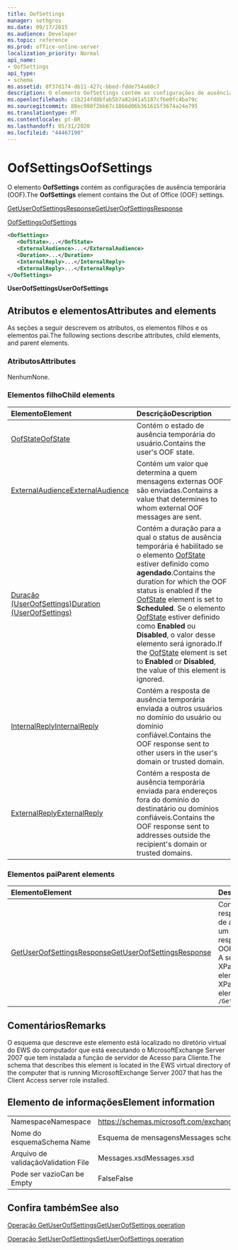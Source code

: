 ```yaml
---
title: OofSettings
manager: sethgros
ms.date: 09/17/2015
ms.audience: Developer
ms.topic: reference
ms.prod: office-online-server
localization_priority: Normal
api_name:
- OofSettings
api_type:
- schema
ms.assetid: 8f37d174-db11-427c-bbed-fdde754a60c7
description: O elemento OofSettings contém as configurações de ausência temporária (OOF).
ms.openlocfilehash: c1b214fd8bfab5b7a82d41a5187cf6e0fc4ba79c
ms.sourcegitcommit: 88ec988f2bb67c1866d06b361615f3674a24e795
ms.translationtype: MT
ms.contentlocale: pt-BR
ms.lasthandoff: 05/31/2020
ms.locfileid: "44467190"
---
```

# <a name="oofsettings"></a><span data-ttu-id="3adf8-103">OofSettings</span><span class="sxs-lookup"><span data-stu-id="3adf8-103">OofSettings</span></span>

<span data-ttu-id="3adf8-104">O elemento **OofSettings** contém as configurações de ausência temporária (OOF).</span><span class="sxs-lookup"><span data-stu-id="3adf8-104">The **OofSettings** element contains the Out of Office (OOF) settings.</span></span> 
  
[<span data-ttu-id="3adf8-105">GetUserOofSettingsResponse</span><span class="sxs-lookup"><span data-stu-id="3adf8-105">GetUserOofSettingsResponse</span></span>](getuseroofsettingsresponse.md)
  
[<span data-ttu-id="3adf8-106">OofSettings</span><span class="sxs-lookup"><span data-stu-id="3adf8-106">OofSettings</span></span>](oofsettings.md)
  
```xml
<OofSettings>
   <OofState>...</OofState>
   <ExternalAudience>...</ExternalAudience>
   <Duration>...</Duration>
   <InternalReply>...</InternalReply>
   <ExternalReply>...</ExternalReply>
</OofSettings>
```

 <span data-ttu-id="3adf8-107">**UserOofSettings**</span><span class="sxs-lookup"><span data-stu-id="3adf8-107">**UserOofSettings**</span></span>
## <a name="attributes-and-elements"></a><span data-ttu-id="3adf8-108">Atributos e elementos</span><span class="sxs-lookup"><span data-stu-id="3adf8-108">Attributes and elements</span></span>

<span data-ttu-id="3adf8-109">As seções a seguir descrevem os atributos, os elementos filhos e os elementos pai.</span><span class="sxs-lookup"><span data-stu-id="3adf8-109">The following sections describe attributes, child elements, and parent elements.</span></span>
  
### <a name="attributes"></a><span data-ttu-id="3adf8-110">Atributos</span><span class="sxs-lookup"><span data-stu-id="3adf8-110">Attributes</span></span>

<span data-ttu-id="3adf8-111">Nenhum</span><span class="sxs-lookup"><span data-stu-id="3adf8-111">None.</span></span>
  
### <a name="child-elements"></a><span data-ttu-id="3adf8-112">Elementos filho</span><span class="sxs-lookup"><span data-stu-id="3adf8-112">Child elements</span></span>

|<span data-ttu-id="3adf8-113">**Elemento**</span><span class="sxs-lookup"><span data-stu-id="3adf8-113">**Element**</span></span>|<span data-ttu-id="3adf8-114">**Descrição**</span><span class="sxs-lookup"><span data-stu-id="3adf8-114">**Description**</span></span>|
|:-----|:-----|
|[<span data-ttu-id="3adf8-115">OofState</span><span class="sxs-lookup"><span data-stu-id="3adf8-115">OofState</span></span>](oofstate.md) <br/> |<span data-ttu-id="3adf8-116">Contém o estado de ausência temporária do usuário.</span><span class="sxs-lookup"><span data-stu-id="3adf8-116">Contains the user's OOF state.</span></span>  <br/> |
|[<span data-ttu-id="3adf8-117">ExternalAudience</span><span class="sxs-lookup"><span data-stu-id="3adf8-117">ExternalAudience</span></span>](externalaudience.md) <br/> |<span data-ttu-id="3adf8-118">Contém um valor que determina a quem mensagens externas OOF são enviadas.</span><span class="sxs-lookup"><span data-stu-id="3adf8-118">Contains a value that determines to whom external OOF messages are sent.</span></span>  <br/> |
|[<span data-ttu-id="3adf8-119">Duração (UserOofSettings)</span><span class="sxs-lookup"><span data-stu-id="3adf8-119">Duration (UserOofSettings)</span></span>](duration-useroofsettings.md) <br/> |<span data-ttu-id="3adf8-120">Contém a duração para a qual o status de ausência temporária é habilitado se o elemento [OofState](oofstate.md) estiver definido como **agendado**.</span><span class="sxs-lookup"><span data-stu-id="3adf8-120">Contains the duration for which the OOF status is enabled if the [OofState](oofstate.md) element is set to **Scheduled**.</span></span> <span data-ttu-id="3adf8-121">Se o elemento [OofState](oofstate.md) estiver definido como **Enabled** ou **Disabled**, o valor desse elemento será ignorado.</span><span class="sxs-lookup"><span data-stu-id="3adf8-121">If the [OofState](oofstate.md) element is set to **Enabled** or **Disabled**, the value of this element is ignored.</span></span>  <br/> |
|[<span data-ttu-id="3adf8-122">InternalReply</span><span class="sxs-lookup"><span data-stu-id="3adf8-122">InternalReply</span></span>](internalreply.md) <br/> |<span data-ttu-id="3adf8-123">Contém a resposta de ausência temporária enviada a outros usuários no domínio do usuário ou domínio confiável.</span><span class="sxs-lookup"><span data-stu-id="3adf8-123">Contains the OOF response sent to other users in the user's domain or trusted domain.</span></span>  <br/> |
|[<span data-ttu-id="3adf8-124">ExternalReply</span><span class="sxs-lookup"><span data-stu-id="3adf8-124">ExternalReply</span></span>](externalreply.md) <br/> |<span data-ttu-id="3adf8-125">Contém a resposta de ausência temporária enviada para endereços fora do domínio do destinatário ou domínios confiáveis.</span><span class="sxs-lookup"><span data-stu-id="3adf8-125">Contains the OOF response sent to addresses outside the recipient's domain or trusted domains.</span></span>  <br/> |
   
### <a name="parent-elements"></a><span data-ttu-id="3adf8-126">Elementos pai</span><span class="sxs-lookup"><span data-stu-id="3adf8-126">Parent elements</span></span>

|<span data-ttu-id="3adf8-127">**Elemento**</span><span class="sxs-lookup"><span data-stu-id="3adf8-127">**Element**</span></span>|<span data-ttu-id="3adf8-128">**Descrição**</span><span class="sxs-lookup"><span data-stu-id="3adf8-128">**Description**</span></span>|
|:-----|:-----|
|[<span data-ttu-id="3adf8-129">GetUserOofSettingsResponse</span><span class="sxs-lookup"><span data-stu-id="3adf8-129">GetUserOofSettingsResponse</span></span>](getuseroofsettingsresponse.md) <br/> |<span data-ttu-id="3adf8-130">Contém os resultados da resposta e as configurações de ausência temporária de um usuário.</span><span class="sxs-lookup"><span data-stu-id="3adf8-130">Contains the response results and the OOF settings for a user.</span></span>  <br/> <span data-ttu-id="3adf8-131">A seguir está a expressão XPath para este elemento:</span><span class="sxs-lookup"><span data-stu-id="3adf8-131">The following is the XPath expression to this element:</span></span>  <br/>  `/GetUserOofSettingsResponse` <br/> |
   
## <a name="remarks"></a><span data-ttu-id="3adf8-132">Comentários</span><span class="sxs-lookup"><span data-stu-id="3adf8-132">Remarks</span></span>

<span data-ttu-id="3adf8-133">O esquema que descreve este elemento está localizado no diretório virtual do EWS do computador que está executando o MicrosoftExchange Server 2007 que tem instalada a função de servidor de Acesso para Cliente.</span><span class="sxs-lookup"><span data-stu-id="3adf8-133">The schema that describes this element is located in the EWS virtual directory of the computer that is running MicrosoftExchange Server 2007 that has the Client Access server role installed.</span></span>
  
## <a name="element-information"></a><span data-ttu-id="3adf8-134">Elemento de informações</span><span class="sxs-lookup"><span data-stu-id="3adf8-134">Element information</span></span>

|||
|:-----|:-----|
|<span data-ttu-id="3adf8-135">Namespace</span><span class="sxs-lookup"><span data-stu-id="3adf8-135">Namespace</span></span>  <br/> |https://schemas.microsoft.com/exchange/services/2006/messages  <br/> |
|<span data-ttu-id="3adf8-136">Nome do esquema</span><span class="sxs-lookup"><span data-stu-id="3adf8-136">Schema Name</span></span>  <br/> |<span data-ttu-id="3adf8-137">Esquema de mensagens</span><span class="sxs-lookup"><span data-stu-id="3adf8-137">Messages schema</span></span>  <br/> |
|<span data-ttu-id="3adf8-138">Arquivo de validação</span><span class="sxs-lookup"><span data-stu-id="3adf8-138">Validation File</span></span>  <br/> |<span data-ttu-id="3adf8-139">Messages.xsd</span><span class="sxs-lookup"><span data-stu-id="3adf8-139">Messages.xsd</span></span>  <br/> |
|<span data-ttu-id="3adf8-140">Pode ser vazio</span><span class="sxs-lookup"><span data-stu-id="3adf8-140">Can be Empty</span></span>  <br/> |<span data-ttu-id="3adf8-141">False</span><span class="sxs-lookup"><span data-stu-id="3adf8-141">False</span></span>  <br/> |
   
## <a name="see-also"></a><span data-ttu-id="3adf8-142">Confira também</span><span class="sxs-lookup"><span data-stu-id="3adf8-142">See also</span></span>



[<span data-ttu-id="3adf8-143">Operação GetUserOofSettings</span><span class="sxs-lookup"><span data-stu-id="3adf8-143">GetUserOofSettings operation</span></span>](getuseroofsettings-operation.md)
  
[<span data-ttu-id="3adf8-144">Operação SetUserOofSettings</span><span class="sxs-lookup"><span data-stu-id="3adf8-144">SetUserOofSettings operation</span></span>](setuseroofsettings-operation.md)

